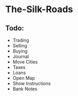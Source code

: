 # The-Silk-Roads

## Todo:

* Trading
* Selling
* Buying
* Journal
* Move Cities
* Taxes
* Loans
* Open Map
* Show Instructions
* Bank Notes
